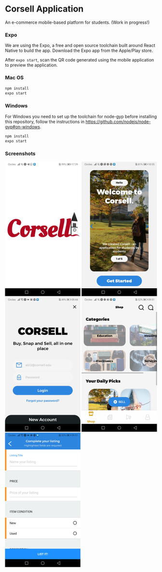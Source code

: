 # Corsell Application

An e-commerce mobile-based platform for students. (Work in progress!)

### Expo

We are using the Expo, a free and open source toolchain built around React Native to build the app.
Download the Expo app from the Apple/Play store.

After `expo start`, scan the QR code generated using the mobile application to preview the application.

### Mac OS

```bash
npm install
expo start
```

### Windows

For Windows you need to set up the toolchain for node-gyp before installing this repository, follow the instructions in https://github.com/nodejs/node-gyp#on-windows.

```bash
npm install
expo start
```

### Screenshots
[<img src="./assets/images/readme/readme1.jpg" width="250"/>](./assets/images/readme/readme1.jpg)
[<img src="./assets/images/readme/readme5.jpg" width="250"/>](./assets/images/readme/readme5.jpg)
[<img src="./assets/images/readme/readme2.jpg" width="250"/>](./assets/images/readme/readme2.jpg)
[<img src="./assets/images/readme/readme3.jpg" width="250"/>](./assets/images/readme/readme3.jpg)
[<img src="./assets/images/readme/readme4.jpg" width="250"/>](./assets/images/readme/readme4.jpg)

